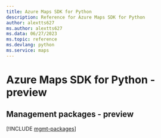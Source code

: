 ```yaml
---
title: Azure Maps SDK for Python
description: Reference for Azure Maps SDK for Python
author: alextts627
ms.author: alextts627
ms.data: 06/27/2023
ms.topic: reference
ms.devlang: python
ms.service: maps
---
```

# Azure Maps SDK for Python - preview

## Management packages - preview
[!INCLUDE [mgmt-packages](maps-mgmt-index.md)]